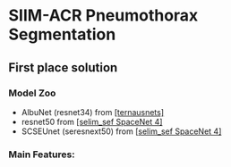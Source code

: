 # SIIM-ACR Pneumothorax Segmentation

## First place solution 

### Model Zoo
- AlbuNet (resnet34) from [\[ternausnets\]](https://github.com/ternaus/TernausNet)
- resnet50 from [\[selim_sef SpaceNet 4\]](https://github.com/SpaceNetChallenge/SpaceNet_Off_Nadir_Solutions/tree/master/selim_sef/zoo)
- SCSEUnet (seresnext50) from \[[selim_sef SpaceNet 4\]](https://github.com/SpaceNetChallenge/SpaceNet_Off_Nadir_Solutions/tree/master/selim_sef/zoo)

### Main Features:

